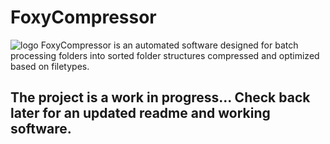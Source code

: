 # FoxyCompressor
![logo](assets/foxycompressor.png)
FoxyCompressor is an automated software designed for batch processing folders into sorted folder structures compressed and optimized based on filetypes.

## The project is a work in progress... Check back later for an updated readme and working software.
